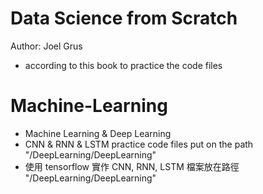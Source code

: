 # Data Science from Scratch
Author: Joel Grus
* according to this book to practice the code files

# Machine-Learning
* Machine Learning & Deep Learning
* CNN & RNN & LSTM practice code files put on the path "/DeepLearning/DeepLearning"
* 使用 tensorflow 實作 CNN, RNN, LSTM 檔案放在路徑 "/DeepLearning/DeepLearning"
